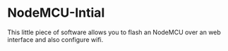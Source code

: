 # NodeMCU-Intial
This little piece of software allows you to flash an NodeMCU over an web interface and also configure wifi.
